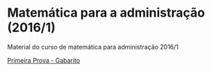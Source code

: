 # Matemática para a administração (2016/1)
Material do curso de matemática para administração 2016/1

[Primeira Prova - Gabarito](http://nbviewer.jupyter.org/github/brosiv/mac119_2016-1/blob/master/Prova1_TurmaA_2016-1.ipynb)
